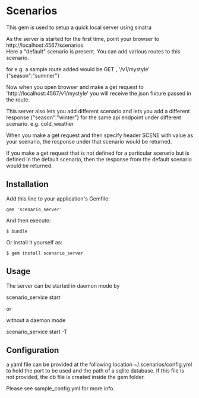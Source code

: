 # Scenarios

This gem is used to setup a quick local server using sinatra

As the server is started for the first time, point your browser to http://localhost:4567/scenarios  
Here a "default" scenario is present. You can add various routes to this scenario.

for e.g. a sample route added would be
GET , '/v1/mystyle' {"season":"summer"}

Now when you open browser and make a get request to 'http://localhost:4567/v1/mystyle' you will receive the json fixture passed in the route.  

This server also lets you add different scenario and lets you add a different response {"season":"winter"} for the same api endpoint under different scenario. e.g. cold_weather

When you make a get request and then specify header SCENE with value as your scenario, the response under that scenario would be returned.

If you make a get request that is not defined for a particular scenario but is defined in the default scenario, then the response from the default scenario would be returned.


## Installation

Add this line to your application's Gemfile:

    gem 'scenario_server'

And then execute:

    $ bundle

Or install it yourself as:

    $ gem install scenario_server

## Usage

The server can be started in daemon mode by

scenario_service  start

or

without a daemon mode

scenario_service start -T

## Configuration

a yaml file can be provided at the following location
~/.scenarios/config.yml
to hold the port to be used and the path of a sqlite database.
If this file is not provided, the db file is created inside the
gem folder.

Please see sample_config.yml for more info.
